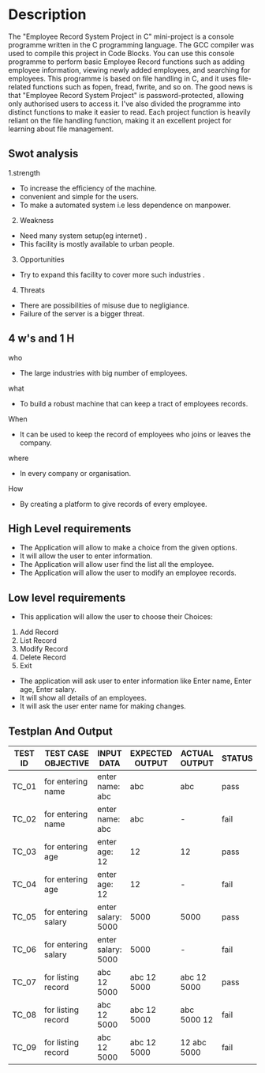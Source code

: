 # Description

The "Employee Record System Project in C" mini-project is a console programme written in the C programming language. The GCC compiler was used to compile this project in Code Blocks. You can use this console programme to perform basic Employee Record functions such as adding employee information, viewing newly added employees, and searching for employees. This programme is based on file handling in C, and it uses file-related functions such as fopen, fread, fwrite, and so on. The good news is that "Employee Record System Project" is password-protected, allowing only authorised users to access it. I've also divided the programme into distinct functions to make it easier to read. Each project function is heavily reliant on the file handling function, making it an excellent project for learning about file management.

## Swot analysis

1.strength
 * To increase the efficiency of the machine.
 * convenient and simple for the users.
 * To make a automated system i.e less dependence on manpower.

2. Weakness 
 * Need many system setup(eg internet) .
 * This facility is mostly available to urban people.

3. Opportunities
 * Try to expand this facility  to cover more such industries .

4. Threats
 * There are possibilities of misuse due to negligiance.
 * Failure of the server is a bigger threat.

## 4 w's and 1 H

who
 * The large industries with big number of employees.

what
 * To build a robust machine that can keep a tract of employees records.

When
 * It can be used to keep the record of employees who joins or leaves the company.

where
 * In every company or organisation.

How
 * By creating a platform to give records of every employee.


## High Level requirements
 * The Application will allow to make a choice from the given options.
 * It will allow the user to enter information.
 * The Application will allow user find the  list all the employee.
 * The Application will allow the user to modify an employee records.

## Low level requirements
 * This application will allow the user to choose their Choices:
 1. Add Record		
 2. List Record		
 3. Modify Record		
 4. Delete Record		
 5. Exit 
 * The application will ask user to enter information like  Enter name, Enter age, Enter salary.
 * It will show all details of an employees.
 * It will ask the user enter name for making changes.


  ## Testplan And Output

 |TEST ID|TEST CASE OBJECTIVE|INPUT DATA        |EXPECTED OUTPUT|ACTUAL OUTPUT|STATUS|
 |-------|-------------------|------------------|---------------|-------------|------|
 |TC_01  |for entering name  |enter name: abc   |abc            |abc          |pass  |
 |TC_02  |for entering name  |enter name: abc   |abc            |-            |fail  |
 |TC_03  |for entering age   |enter age: 12     |12             |12           |pass  |
 |TC_04  |for entering age   |enter age: 12     |12             |-            |fail  |
 |TC_05  |for entering salary|enter salary: 5000|5000           |5000         |pass  |
 |TC_06  |for entering salary|enter salary: 5000|5000           |-            |fail  |
 |TC_07  |for listing record |abc 12 5000	    |abc 12 5000    |abc 12 5000  |pass  |
 |TC_08  |for listing record |abc 12 5000       |abc 12 5000    |abc 5000 12  |fail  |
 |TC_09  |for listing record |abc 12 5000       |abc 12 5000    |12 abc 5000  |fail  |
